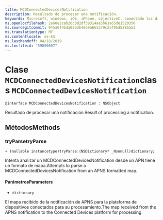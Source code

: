 ```yaml
---
title: MCDConnectedDevicesNotification
description: Resultado de procesar una notificación.
keywords: Microsoft, windows, iOS, iPhone, objectiveC, conectado los dispositivos, proyecto Roma
ms.openlocfilehash: 2a60e2cab26c3d2df39314aa5b61a65de1529356
ms.sourcegitcommit: 945a0f4bda02e3b4eb9a665379c2af9bd5285a53
ms.translationtype: MT
ms.contentlocale: es-ES
ms.lasthandoff: 04/18/2019
ms.locfileid: "59800607"
---
```

# <a name="class-mcdconnecteddevicesnotification"></a><span data-ttu-id="32246-104">Clase `MCDConnectedDevicesNotification`</span><span class="sxs-lookup"><span data-stu-id="32246-104">class `MCDConnectedDevicesNotification`</span></span> 

```
@interface MCDConnectedDevicesNotification : NSObject
```  
<span data-ttu-id="32246-105">Resultado de procesar una notificación.</span><span class="sxs-lookup"><span data-stu-id="32246-105">Result of processing a notification.</span></span>

## <a name="methods"></a><span data-ttu-id="32246-106">Métodos</span><span class="sxs-lookup"><span data-stu-id="32246-106">Methods</span></span>

### <a name="tryparse"></a><span data-ttu-id="32246-107">tryParse</span><span class="sxs-lookup"><span data-stu-id="32246-107">tryParse</span></span>

`+ (nullable instancetype)tryParse:(NSDictionary* _Nonnull)dictionary;`

<span data-ttu-id="32246-108">Intenta analizar un MCDConnectedDevicesNotification desde un APN tiene un formato de mapa.</span><span class="sxs-lookup"><span data-stu-id="32246-108">Attempts to parse a MCDConnectedDevicesNotification from an APNS formatted map.</span></span>

#### <a name="parameters"></a><span data-ttu-id="32246-109">Parámetros</span><span class="sxs-lookup"><span data-stu-id="32246-109">Parameters</span></span> 
* `dictionary` 

<span data-ttu-id="32246-110">El mapa recibido de la notificación de APNS para la plataforma de dispositivos conectados para su procesamiento.</span><span class="sxs-lookup"><span data-stu-id="32246-110">The map received from the APNS notification to the Connected Devices platform for processing.</span></span>
